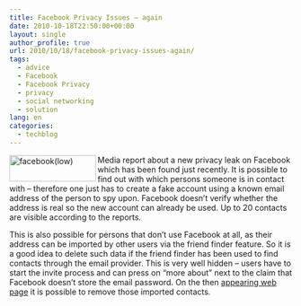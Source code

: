 ```yaml
---
title: Facebook Privacy Issues – again
date: 2010-10-18T22:50:00+00:00
layout: single
author_profile: true
url: 2010/10/18/facebook-privacy-issues-again/
tags:
  - advice
  - Facebook
  - Facebook Privacy
  - privacy
  - social networking
  - solution
lang: en
categories: 
  - techblog
---
```

[<img title="facebook(low)" border="0" alt="facebook(low)" align="left" src="http://lh4.ggpht.com/_vaUVXcmC3OI/TLzIDUwCb1I/AAAAAAAACuc/mVUA_l9tg6o/facebook%28low%29_thumb.jpg?imgmax=800" width="154" height="47" />](http://lh5.ggpht.com/_vaUVXcmC3OI/TLzIBWRPOUI/AAAAAAAACuY/Vk1RXCCWGfE/s1600-h/facebook%28low%29%5B2%5D.jpg)Media report about a new privacy leak on Facebook which has been found just recently. It is possible to find out with which persons someone is in contact with – therefore one just has to create a fake account using a known email address of the person to spy upon. Facebook doesn’t verify whether the address is real so the new account can already be used. Up to 20 contacts are visible according to the reports.

This is also possible for persons that don’t use Facebook at all, as their address can be imported by other users via the friend finder feature. So it is a good idea to delete such data if the friend finder has been used to find contacts through the email provider. This is very well hidden – users have to start the invite process and can press on “more about” next to the claim that Facebook doesn’t store the email password. On the then [appearing web page](http://www.facebook.com/contact_importer/remove_uploads.php) it is possible to remove those imported contacts.